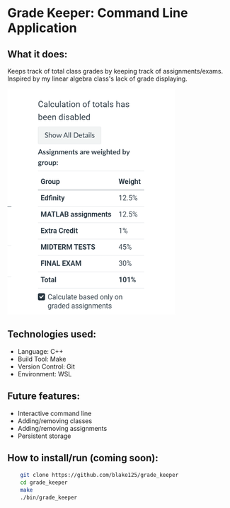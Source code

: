 # Grade Keeper: Command Line Application

## What it does:

Keeps track of total class grades by keeping track of assignments/exams. Inspired by my linear algebra class's lack of grade displaying.

![Grade Calculation Disabled](/assets/calcdisabled.png)

## Technologies used: 

- Language: C++
- Build Tool: Make
- Version Control: Git
- Environment: WSL

## Future features: 

- Interactive command line
- Adding/removing classes
- Adding/removing assignments
- Persistent storage

## How to install/run (coming soon): 

``` bash
    git clone https://github.com/blake125/grade_keeper
    cd grade_keeper
    make
    ./bin/grade_keeper
```
